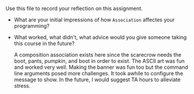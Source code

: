 Use this file to record your reflection on this assignment.

- What are your initial impressions of how `Association` affectes your programming?
- What worked, what didn't, what advice would you give someone taking this course in the future?
   
     A composition association exists here since the scarecrow needs the boot, pants, pumpkin, and boot in order to exist. 
     The ASCII art was fun and worked very well. Making the banner was fun too but the command line arguments posed more challenges. It took awhile to configure the message to show. In the future, I would suggest TA hours to alleviate stress.
